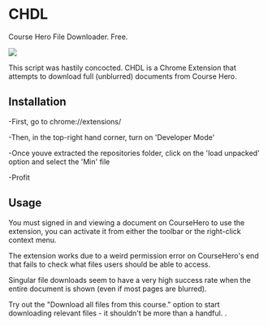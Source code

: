 # CHDL
Course Hero File Downloader. Free.

![](https://puu.sh/mnFsH/d2b9af6b23.png)

This script was hastily concocted. CHDL is a Chrome Extension that attempts to download full (unblurred) documents from Course Hero.

## Installation
-First, go to chrome://extensions/

-Then, in the top-right hand corner, turn on 'Developer Mode'

-Once youve extracted the repositories folder, click on the 'load unpacked' option and select the 'Min' file

-Profit

## Usage
You must signed in and viewing a document on CourseHero to use the extension, you can activate it from either the toolbar or the right-click context menu.

The extension works due to a weird permission error on CourseHero's end that fails to check what files users should be able to access.

Singular file downloads seem to have a very high success rate when the entire document is shown (even if most pages are blurred).

Try out the "Download all files from this course." option to start downloading relevant files - it shouldn't be more than a handful. 
.
